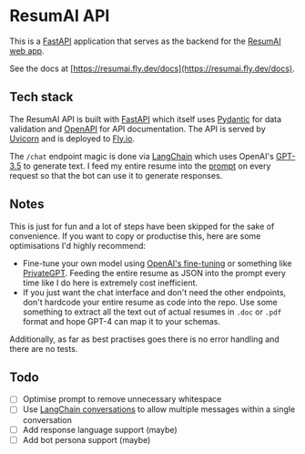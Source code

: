 # ResumAI API

This is a [FastAPI](https://fastapi.tiangolo.com/) application that serves as the backend for the [ResumAI web app](https://www.brianbriscoe.dev/resume).

See the docs at [https://resumai.fly.dev/docs](https://resumai.fly.dev/docs).

## Tech stack
The ResumAI API is built with [FastAPI](https://fastapi.tiangolo.com/) which itself uses [Pydantic](https://pydantic-docs.helpmanual.io/) for data validation and [OpenAPI](https://swagger.io/specification/) for API documentation. The API is served by [Uvicorn](https://www.uvicorn.org/) and is deployed to [Fly.io](https://fly.io/).

The `/chat` endpoint magic is done via [LangChain](https://python.langchain.com/en/latest/index.html) which uses OpenAI's [GPT-3.5](https://openai.com/blog/openai-api/) to generate text. I feed my entire resume into the [prompt](https://github.com/Briscoooe/resumai/blob/main/chat.py#L36) on every request so that the bot can use it to generate responses.

## Notes
This is just for fun and a lot of steps have been skipped for the sake of convenience. If you want to copy or productise this, here are some optimisations I'd highly recommend:
- Fine-tune your own model using [OpenAI's fine-tuning](https://openai.com/blog/customizing-gpt-3) or something like [PrivateGPT](https://github.com/imartinez/privateGPT). Feeding the entire resume as JSON into the prompt every time like I do here is extremely cost inefficient.
- If you just want the chat interface and don't need the other endpoints, don't hardcode your entire resume as code into the repo. Use some something to extract all the text out of actual resumes in `.doc` or `.pdf` format and hope GPT-4 can map it to your schemas.

Additionally, as far as best practises goes there is no error handling and there are no tests.

## Todo
- [ ] Optimise prompt to remove unnecessary whitespace
- [ ] Use [LangChain conversations](https://python.langchain.com/en/latest/modules/memory/getting_started.html) to allow multiple messages within a single conversation
- [ ] Add response language support (maybe)
- [ ] Add bot persona support (maybe)